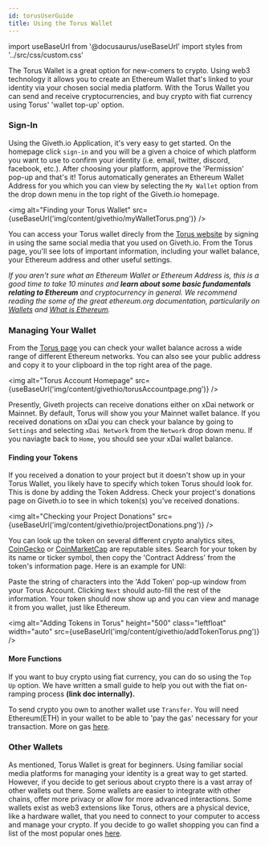 ```yaml
---
id: torusUserGuide
title: Using the Torus Wallet
---
```

import useBaseUrl from '@docusaurus/useBaseUrl'
import styles from '../src/css/custom.css'

The Torus Wallet is a great option for new-comers to crypto. Using web3 technology it allows you to create an Ethereum Wallet that's linked to your identity via your chosen social media platform. With the Torus Wallet you can send and receive cryptocurrencies, and  buy crypto with fiat currency using Torus' 'wallet top-up' option.


### Sign-In
Using the Giveth.io Application, it's very easy to get started. On the homepage click `sign-in` and you will be a given a choice of which platform you want to use to confirm your identity (i.e. email, twitter, discord, facebook, etc.). After choosing your platform, approve the 'Permission' pop-up and that's it! Torus  automatically generates an Ethereum Wallet Address for you which you can view by selecting the `My Wallet` option from the drop down menu in the top right of the Giveth.io homepage.

<img alt="Finding your Torus Wallet" src={useBaseUrl('img/content/givethio/myWalletTorus.png')} />


You can access your Torus wallet direcly from the [Torus website](https://app.tor.us/) by signing in using the same social media that you used on Giveth.io. From the Torus page, you'll see lots of important information, including your wallet balance, your Ethereum address and other useful settings.

*If you aren't sure what an Ethereum Wallet or Ethereum Address is, this is a good time to take 10 minutes and **learn about some basic fundamentals relating to Ethereum** and cryptocurrency in general. We recommend reading the some of the great ethereum.org documentation, particularily on [Wallets](https://ethereum.org/en/wallets/) and [What is Ethereum](https://ethereum.org/en/what-is-ethereum/).*

### Managing Your Wallet

From the [Torus page](https://app.tor.us/) you can check your wallet balance across a wide range of different Ethereum networks. You can also see your public address and copy it to your clipboard in the top right area of the page.

<img alt="Torus Account Homepage" src={useBaseUrl('img/content/givethio/torusAccountpage.png')} />

Presently, Giveth projects can receive donations either on xDai network or Mainnet. By default, Torus will show you your Mainnet wallet balance. If you received donations on xDai you can check your balance by going to `Settings` and  selecting `xDai Network` from the `Network` drop down menu. If you naviagte back to `Home`, you should see your xDai wallet balance.

#### Finding your Tokens
If you received a donation to your project but it doesn't show up in your Torus Wallet, you likely have to specify which token Torus should look for. This is done by adding the Token Address. Check your project's donations page on Giveth.io to see in which token(s) you've received donations.

<img alt="Checking your Project Donations" src={useBaseUrl('img/content/givethio/projectDonations.png')} />

You can look up the token on several different crypto analytics sites, [CoinGecko](https://www.coingecko.com/en) or [CoinMarketCap](https://coinmarketcap.com/) are reputable sites. Search for your token by its name or ticker symbol, then copy the 'Contract Address' from the token's information page. Here is an example for UNI:


<!-- <img alt="CoinGecko Contract Address" src={useBaseUrl('img/content/givethio/tokenAddresscoingecko.png')} /> -->



Paste the string of characters into the 'Add Token' pop-up window from your Torus Account. Clicking `Next` should auto-fill the rest of the information. Your token should now show up and you can view and manage it from you wallet, just like Ethereum.

<img alt="Adding Tokens in Torus" height="500" class="leftfloat" width="auto" src={useBaseUrl('img/content/givethio/addTokenTorus.png')} />



#### More Functions
If you want to buy crypto using fiat currency, you can do so using the `Top Up` option. We have written a small guide to help you out with the fiat on-ramping process **(link doc internally).**

To send crypto you own to another wallet use `Transfer`. You will need Ethereum(ETH) in your wallet to be able to 'pay the gas' necessary for your transaction. More on gas [here](https://ethereum.org/en/developers/docs/gas/).

### Other Wallets
As mentioned, Torus Wallet is great for beginners. Using familiar social media platforms for managing your identity is a great way to get started. However, if you decide to get serious about crypto there is a vast array of other wallets out there. Some wallets are easier to integrate with other chains, offer more privacy or allow for more advanced interactions. Some wallets exist as web3 extensions like Torus, others are a physical device, like a hardware wallet, that you need to connect to your computer to access and manage your crypto. If you decide to go wallet shopping you can find a list of the most popular ones [here](https://ethereum.org/en/wallets/find-wallet/).
